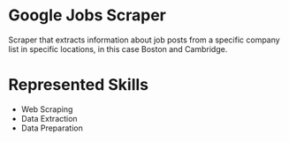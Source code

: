 # Google Jobs Scraper

Scraper that extracts information about job posts from a specific company list in specific locations, in this case Boston and Cambridge. 

# Represented Skills

- Web Scraping
- Data Extraction
- Data Preparation
